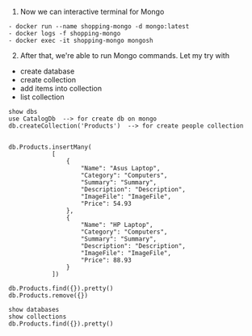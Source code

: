 1. Now we can interactive terminal for Mongo

```
- docker run --name shopping-mongo -d mongo:latest
- docker logs -f shopping-mongo
- docker exec -it shopping-mongo mongosh
```

2. After that, we're able to run Mongo commands. Let my try with

- create database
- create collection
- add items into collection
- list collection

```
show dbs
use CatalogDb  --> for create db on mongo
db.createCollection('Products')  --> for create people collection


db.Products.insertMany(
			[
			    {
			        "Name": "Asus Laptop",
			        "Category": "Computers",
			        "Summary": "Summary",
			        "Description": "Description",
			        "ImageFile": "ImageFile",
			        "Price": 54.93
			    },
			    {
			        "Name": "HP Laptop",
			        "Category": "Computers",
			        "Summary": "Summary",
			        "Description": "Description",
			        "ImageFile": "ImageFile",
			        "Price": 88.93
			    }
			])

db.Products.find({}).pretty()
db.Products.remove({})

show databases
show collections
db.Products.find({}).pretty()
```
